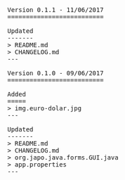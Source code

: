 <pre>

Version 0.1.1 - 11/06/2017
==========================

Updated
-------
> README.md
> CHANGELOG.md
---

Version 0.1.0 - 09/06/2017
==========================

Added
=====
> img.euro-dolar.jpg
---

Updated
-------
> README.md
> CHANGELOG.md
> org.japo.java.forms.GUI.java
> app.properties
---

</pre>